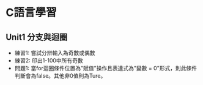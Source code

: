 # **C語言學習**
## Unit1 分支與迴圈
- 練習1: 嘗試分辨輸入為奇數或偶數
- 練習2: 印出1-100中所有奇數
- 問題1: 當for迴圈條件位置為"賦值"操作且表達式為"變數 = 0"形式，則此條件判斷會為false。其他非0值則為Ture。